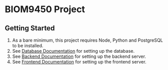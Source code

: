 # BIOM9450 Project

## Getting Started

1. As a bare minimum, this project requires Node, Python and PostgreSQL to be installed.
2. See [Database Documentation](./db/README.md) for setting up the database.
3. See [Backend Documentation](./backend/README.md) for setting up the backend server.
4. See [Frontend Documentation](./cancer_insight_web/README.md) for setting up the frontend server.

